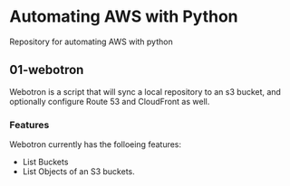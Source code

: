 # Automating AWS with Python


Repository for automating AWS with python


## 01-webotron

Webotron is a script that will sync a local repository to an s3 bucket, and optionally configure Route 53 and CloudFront as well.

### Features

Webotron currently has the folloeing features:

- List Buckets
- List Objects of an S3 buckets.



